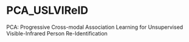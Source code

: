 # PCA_USLVIReID
PCA: Progressive Cross-modal Association Learning for Unsupervised Visible-Infrared Person Re-Identification
